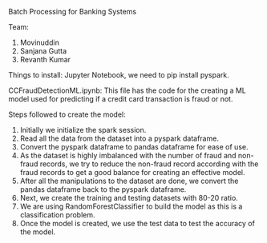 Batch Processing for Banking Systems

Team:
1. Movinuddin
2. Sanjana Gutta
3. Revanth Kumar

Things to install: Jupyter Notebook, we need to pip install pyspark.

CCFraudDetectionML.ipynb:
This file has the code for the creating a ML model used for predicting if a credit card transaction is fraud or not.

Steps followed to create the model:

1. Initially we initialize the spark session.
2. Read all the data from the dataset into a pyspark dataframe.
3. Convert the pyspark dataframe to pandas dataframe for ease of use.
4. As the dataset is highly imbalanced with the number of fraud and non-fraud records, we try to reduce the non-fraud record according with the fraud records to get a good balance for creating an effective model.
5. After all the manipulations to the dataset are done, we convert the pandas dataframe back to the pyspark dataframe.
6. Next, we create the training and testing datasets with 80-20 ratio.
7. We are using RandomForestClassifier to build the model as this is a classification problem.
8. Once the model is created, we use the test data to test the accuracy of the model.
